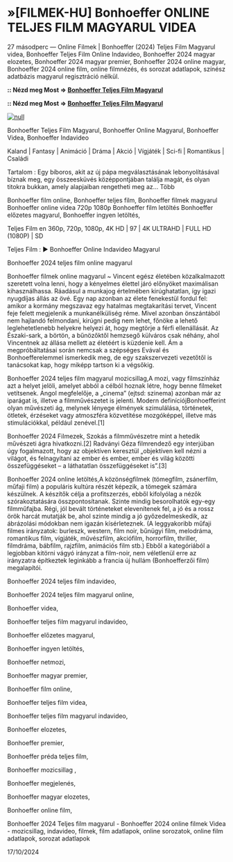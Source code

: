 # »[FILMEK-HU] Bonhoeffer ONLINE TELJES FILM MAGYARUL VIDEA

27 másodperc — Online Filmek | Bonhoeffer (2024) Teljes Film Magyarul videa, Bonhoeffer Teljes Film Online Indavideo, Bonhoeffer 2024 magyar elozetes, Bonhoeffer 2024 magyar premier, Bonhoeffer 2024 online magyar, Bonhoeffer 2024 online film, online filmnézés, és sorozat adatlapok, színész adatbázis magyarul regisztráció nélkül.

**:: Nézd meg Most => [Bonhoeffer Teljes Film Magyarul](https://t.co/2tpfkBkRfK)**

**:: Nézd meg Most => [Bonhoeffer Teljes Film Magyarul](https://t.co/2tpfkBkRfK)**

[![null](https://static.wixstatic.com/media/855a25_043b5abeb4ae4d35ac003198e7fe56ed~mv2.gif)](https://t.co/2tpfkBkRfK)

Bonhoeffer Teljes Film Magyarul, Bonhoeffer Online Magyarul, Bonhoeffer Videa, Bonhoeffer Indavideo

Kaland | Fantasy | Animáció | Dráma | Akció | Vígjáték | Sci-fi | Romantikus | Családi

Tartalom : Egy bíboros, akit az új pápa megválasztásának lebonyolításával bíznak meg, egy összeesküvés középpontjában találja magát, és olyan titokra bukkan, amely alapjaiban rengetheti meg az… Több

Bonhoeffer film online,
Bonhoeffer teljes film,
Bonhoeffer filmek magyarul
Bonhoeffer online videa 720p 1080p
Bonhoeffer film letöltés
Bonhoeffer előzetes magyarul,
Bonhoeffer ingyen letöltés,

Teljes Film en 360p, 720p, 1080p, 4K HD | 97 | 4K ULTRAHD | FULL HD (1080P) | SD

Teljes Film : ▶️ Bonhoeffer Online Indavideo Magyarul

Bonhoeffer 2024 teljes film online magyarul

Bonhoeffer filmek online magyarul ~ Vincent egész életében közalkalmazott szeretett volna lenni, hogy a kényelmes élettel járó előnyöket maximálisan kihasználhassa. Ráadásul a munkajog értelmében kirúghatatlan, így igazi nyugdíjas állás az övé. Egy nap azonban az élete fenekestül fordul fel: amikor a kormány megszavaz egy hatalmas megtakarítási tervet, Vincent feje felett megjelenik a munkanélküliség réme. Mivel azonban önszántából nem hajlandó felmondani, kirúgni pedig nem lehet, főnöke a lehető leglehetetlenebb helyekre helyezi át, hogy megtörje a férfi ellenállását. Az Északi-sark, a börtön, a bűnözőktől hemzsegő külváros csak néhány, ahol Vincentnek az állása mellett az életéért is küzdenie kell. Ám a megpróbáltatásai során nemcsak a szépséges Evával és Bonhoefferelemmel ismerkedik meg, de egy szakszervezeti vezetőtől is tanácsokat kap, hogy miképp tartson ki a végsőkig.

Bonhoeffer 2024 teljes film magyarul mozicsillag,A mozi, vagy filmszínház azt a helyet jelöli, amelyet abból a célból hoznak létre, hogy benne filmeket vetítsenek. Angol megfelelője, a „cinema” (ejtsd: szinema) azonban már az iparágat is, illetve a filmművészetet is jelenti. Modern definíciójBonhoefferint olyan művészeti ág, melynek lényege élmények szimulálása, történetek, ötletek, érzéseket vagy atmoszféra közvetítése mozgóképpel, illetve más stimulációkkal, például zenével.[1]

Bonhoeffer 2024 Filmezek, Szokás a filmművészetre mint a hetedik művészeti ágra hivatkozni.[2] Radványi Géza filmrendező egy interjúban úgy fogalmazott, hogy az objektíven keresztül „objektíven kell nézni a világot, és felnagyítani az ember és ember, ember és világ közötti összefüggéseket – a láthatatlan összefüggéseket is”.[3]

Bonhoeffer 2024 online letöltés,A közönségfilmek (tömegfilm, zsánerfilm, műfaji film) a populáris kultúra részét képezik, a tömegek számára készülnek. A készítők célja a profitszerzés, ebből kifolyólag a nézők szórakoztatására összpontosítanak. Szinte mindig besorolhatók egy-egy filmműfajba. Régi, jól bevált történeteket elevenítenek fel, a jó és a rossz örök harcát mutatják be, ahol szinte mindig a jó győzedelmeskedik, az ábrázolási módokban nem igazán kísérleteznek. (A leggyakoribb műfaji filmes irányzatok: burleszk, western, film noir, bűnügyi film, melodráma, romantikus film, vígjáték, művészfilm, akciófilm, horrorfilm, thriller, filmdráma, bábfilm, rajzfilm, animációs film stb.) Ebből a kategóriából a legjobban kitörni vágyó irányzat a film-noir, nem véletlenül erre az irányzatra építkeztek leginkább a francia új hullám (Bonhoefferzői film) megalapítói.

Bonhoeffer 2024 teljes film indavideo,

Bonhoeffer 2024 teljes film magyarul online,

Bonhoeffer videa,

Bonhoeffer teljes film magyarul indavideo,

Bonhoeffer előzetes magyarul,

Bonhoeffer ingyen letöltés,

Bonhoeffer netmozi,

Bonhoeffer magyar premier,

Bonhoeffer film online,

Bonhoeffer teljes film videa,

Bonhoeffer teljes film magyarul indavideo,

Bonhoeffer elozetes,

Bonhoeffer premier,

Bonhoeffer préda teljes film,

Bonhoeffer mozicsillag ,

Bonhoeffer megjelenés,

Bonhoeffer magyar elozetes,

Bonhoeffer online film,

Bonhoeffer 2024 Teljes film magyarul - Bonhoeffer 2024 online filmek Videa - mozicsillag, indavideo, filmek, film adatlapok, online sorozatok, online film adatlapok, sorozat adatlapok

17/10/2024
